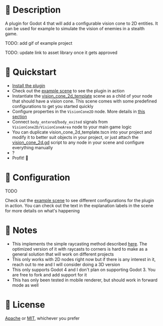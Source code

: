 # 🎯 Description
A plugin for Godot 4 that will add a configurable vision cone to 2D entities. It can be used for example to simulate the vision of enemies in a stealth game.

TODO: add gif of example project

TODO: update link to asset library once it gets approved

# 🚅 Quickstart
- [Install the plugin](https://docs.godotengine.org/en/stable/tutorials/plugins/editor/installing_plugins.html)
- Check out the [example scene](addons\vision_cone_2d\examples\example.tscn) to see the plugin in action
- Instantiate the [vision_cone_2d_template](addons/vision_cone_2d/vision_cone_2d_template.tscn) scene as a child of your node that should have a vision cone. This scene comes with some predefined configurations to get you started quickly
- Configure properties in the `VisionCone2D` node. More details in [this section](#🔧-configuration)
- Connect `body_entered`/`body_exited` signals from `VisionCone2D/VisionConeArea` node to your main game logic
- You can duplicate vision_cone_2d_template.tscn into your project and modify it to better suit objects in your project, or just attach the [vision_cone_2d.gd](addons/vision_cone_2d/vision_cone.gd) script to any node in your scene and configure everything manually
- ?
- Profit! 💸
  
# 🔧 Configuration
TODO

Check out the [example scene](addons\vision_cone_2d\examples\example.tscn) to see different configurations for the plugin in action. You can check out the text in the explanation labels in the scene for more details on what's happening

# 📝 Notes
- This implements the simple raycasting method described [here](https://www.redblobgames.com/articles/visibility/). The optimized version of it with raycasts to corners is hard to make as a general solution that will work on different projects
- This only works with 2D nodes right now but if there is any interest in it, reach out to me and I will consider doing a 3D version
- This only supports Godot 4 and I don't plan on supporting Godot 3. You are free to fork and add support for it
- This has only been tested in mobile renderer, but should work in forward mode as well

# 🪪 License
[Apache](LICENSE-APACHE) or [MIT](LICENSE-MIT), whichever you prefer
